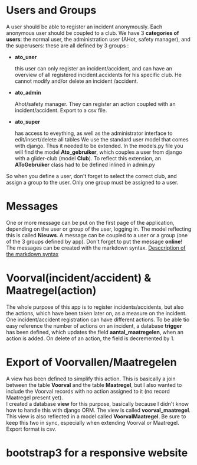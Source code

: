 
# Users and Groups

A user should be able to register an incident anonymously. Each anonymous user should be coupled to a club.
We have 3 **categories of users**: the normal user, the administration user (AHot, safety manager), and the superusers: these are all defined by 3 groups :
* __ato_user__

  this user can only register an incident/accident, and can have an overview of all 
  registered incident.accidents for his specific club. He cannot modify and/or delete an incident
  /accident.
* __ato_admin__

  Ahot/safety manager. They can register an action coupled with an incident/accident. Export to a csv file. 
* __ato_super__

  has access to eveything, as well as the administrator interface to edit/insert/delete  all tables 
We use the standard user model that comes with django. Thus it needed to be extended. In the models.py file you will find the model **Ato_gebruiker**, which couples a user from django with a glider-club (model **Club**).
To reflect this extension, an **AToGebruiker** class had to be defined inlined in admin.py

So when you define a user, don't forget to select the correct club, and assign a group to the user. Only one group must be assigned to a user.

# Messages

One or more message can be put on the first page of the application, depending on the user or group of the user, logging in. The model reflecting this is called **Nieuws**. A message can be coupled to a user or a group (one of the 3 groups defined by app). Don't forget to put the message **online**!
The messages can be created with the markdown syntax. 
[Desccription of the markdown syntax](https://github.com/adam-p/markdown-here/wiki/Markdown-Cheatsheet)

# Voorval(incident/accident) & Maatregel(action)

The whole purpose of this app is to register incidents/accidents, but also the actions, which have been taken later on, as a measure on the incident.  
One incident/accident registration can have different actions.
To be able tio easy reference the number of actions on an incident, a database **trigger** has been defined, which updates the field **aantal_maatregelen**, when an action is added. On delete of an action, the field is decremented by 1.

# Export of Voorvallen/Maatregelen

A view has been defined to simplify this action. This is basically a join between the table  **Voorval** and the table **Maatregel**, but I also wanted to include the Voorval records with no action assigned to it (no record Maatregel present yet).  
I created a database **view** for this purpose, basically because I didn't know how to handle this with django ORM. The view is called **voorval_maatregel**. This view is also reflected in a model called **VoorvalMaatregel**. Be sure to keep this two in sync, especially when extending Voorval or Maatregel.
Export format is csv. 

# bootstrap3 for a responsive website